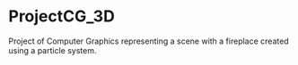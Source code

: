 # ProjectCG_3D
Project of Computer Graphics representing a scene with a fireplace created using a particle system.
